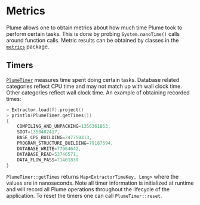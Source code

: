 # Metrics

Plume allows one to obtain metrics about how much time Plume took to perform certain tasks. This is
done by probing `System.nanoTime()` calls around function calls. Metric results can be obtained by
classes in the [`metrics`](https://plume-oss.github.io/plume/kotlindoc/io/github/plume/oss/metrics/)
package.

## Timers

[`PlumeTimer`](https://plume-oss.github.io/plume/kotlindoc/io/github/plume/oss/metrics/plumetimer/)
measures time spent doing certain tasks. Database related categories reflect CPU time and may not
match up with wall clock time. Other categories reflect wall clock time. An example of obtaining
recorded times:

```kotlin
> Extractor.load(f).project()
> println(PlumeTimer.getTimes())
{
    COMPILING_AND_UNPACKING=1356361863,
    SOOT=1358402417,
    BASE_CPG_BUILDING=247750313,
    PROGRAM_STRUCTURE_BUILDING=79187694,
    DATABASE_WRITE=77964642,
    DATABASE_READ=53746571,
    DATA_FLOW_PASS=71401839
}
```

`PlumeTimer::getTimes` returns `Map<ExtractorTimeKey, Long>` where the values are in nanoseconds.
Note all timer information is initialized at runtime and will record all Plume operations throughout
the lifecycle of the application. To reset the timers one can call `PlumeTimer::reset`.
